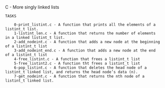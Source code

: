 C - More singly linked lists

	TASKS

		0-print_listint.c - A function that prints all the elements of a listint_t list.
		1-listint_len.c - A function that returns the number of elements in a linked listint_t list.
		2-add_nodeint.c - A function that adds a new node at the beginning of a listint_t list
		3-add_nodeint_end.c - A function that adds a new node at the end of a listint_t list
		4-free_listint.c - A function that frees a listint_t list
		5-free_listint2.c - A function tht frees a listint_t list
		6-pop_listint.c - A function that deletes the head node of a listint_t linked list, and returns the head node’s data (n).
		7-get_nodeint.c - A function that returns the nth node of a listint_t linked list.
